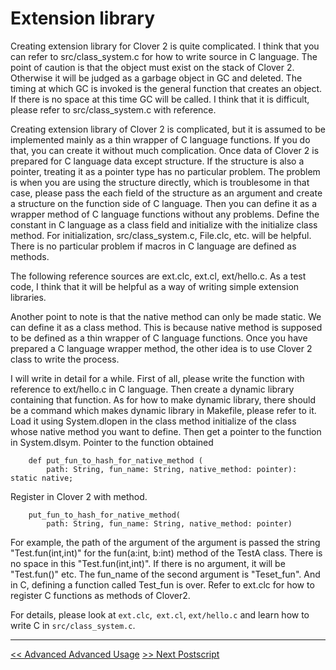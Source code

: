 # Extension library

Creating extension library for Clover 2 is quite complicated. I think that you can refer to src/class_system.c for how to write source in C language. The point of caution is that the object must exist on the stack of Clover 2. Otherwise it will be judged as a garbage object in GC and deleted. The timing at which GC is invoked is the general function that creates an object. If there is no space at this time GC will be called. I think that it is difficult, please refer to src/class_system.c with reference.

Creating extension library of Clover 2 is complicated, but it is assumed to be implemented mainly as a thin wrapper of C language functions. If you do that, you can create it without much complication. Once data of Clover 2 is prepared for C language data except structure. If the structure is also a pointer, treating it as a pointer type has no particular problem. The problem is when you are using the structure directly, which is troublesome in that case, please pass the each field of the structure as an argument and create a structure on the function side of C language. Then you can define it as a wrapper method of C language functions without any problems.
Define the constant in C language as a class field and initialize with the initialize class method. For initialization, src/class_system.c, File.clc, etc. will be helpful. There is no particular problem if macros in C language are defined as methods.

The following reference sources are ext.clc, ext.cl, ext/hello.c. As a test code, I think that it will be helpful as a way of writing simple extension libraries.

Another point to note is that the native method can only be made static. We can define it as a class method. This is because native method is supposed to be defined as a thin wrapper of C language functions. Once you have prepared a C language wrapper method, the other idea is to use Clover 2 class to write the process.

I will write in detail for a while. First of all, please write the function with reference to ext/hello.c in C language. Then create a dynamic library containing that function. As for how to make dynamic library, there should be a command which makes dynamic library in Makefile, please refer to it. Load it using System.dlopen in the class method initialize of the class whose native method you want to define. Then get a pointer to the function in System.dlsym. Pointer to the function obtained
```
    def put_fun_to_hash_for_native_method (
        path: String, fun_name: String, native_method: pointer): static native;
```

Register in Clover 2 with method.
```
    put_fun_to_hash_for_native_method(
        path: String, fun_name: String, native_method: pointer)
```
For example, the path of the argument of the argument is passed the string "Test.fun(int,int)" for the fun(a:int, b:int) method of the TestA class. There is no space in this "Test.fun(int,int)". If there is no argument, it will be "Test.fun()" etc. The fun_name of the second argument is "Teset_fun". And in C, defining a function called Test_fun is over. Refer to ext.clc for how to register C functions as methods of Clover2.

For details, please look at `ext.clc`,` ext.cl`, `ext/hello.c` and learn how to write C in `src/class_system.c`.

----

[<< Advanced Advanced Usage](usage2-en) [>> Next Postscript](conclusion-en)
